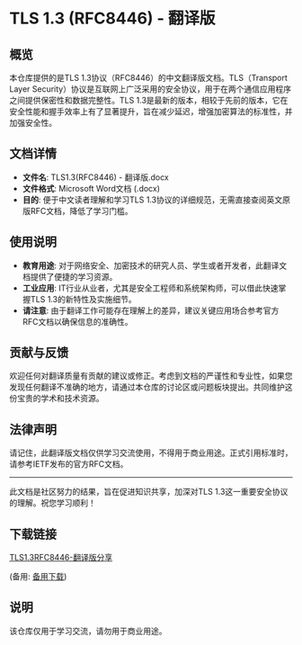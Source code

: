 # TLS 1.3 (RFC8446) - 翻译版

## 概览

本仓库提供的是TLS 1.3协议（RFC8446）的中文翻译版文档。TLS（Transport Layer Security）协议是互联网上广泛采用的安全协议，用于在两个通信应用程序之间提供保密性和数据完整性。TLS 1.3是最新的版本，相较于先前的版本，它在安全性能和握手效率上有了显著提升，旨在减少延迟，增强加密算法的标准性，并加强安全性。

## 文档详情

- **文件名**: TLS1.3(RFC8446) - 翻译版.docx
- **文件格式**: Microsoft Word文档 (.docx)
- **目的**: 便于中文读者理解和学习TLS 1.3协议的详细规范，无需直接查阅英文原版RFC文档，降低了学习门槛。
  
## 使用说明

- **教育用途**: 对于网络安全、加密技术的研究人员、学生或者开发者，此翻译文档提供了便捷的学习资源。
- **工业应用**: IT行业从业者，尤其是安全工程师和系统架构师，可以借此快速掌握TLS 1.3的新特性及实施细节。
- **请注意**: 由于翻译工作可能存在理解上的差异，建议关键应用场合参考官方RFC文档以确保信息的准确性。

## 贡献与反馈

欢迎任何对翻译质量有贡献的建议或修正。考虑到文档的严谨性和专业性，如果您发现任何翻译不准确的地方，请通过本仓库的讨论区或问题板块提出。共同维护这份宝贵的学术和技术资源。

## 法律声明

请记住，此翻译版文档仅供学习交流使用，不得用于商业用途。正式引用标准时，请参考IETF发布的官方RFC文档。

---

此文档是社区努力的结果，旨在促进知识共享，加深对TLS 1.3这一重要安全协议的理解。祝您学习顺利！

## 下载链接
[TLS1.3RFC8446-翻译版分享](https://pan.quark.cn/s/5f168b8b233c) 

(备用: [备用下载](https://pan.baidu.com/s/1R4Br_yd0KBDuNwlo3_heRg?pwd=1234))

## 说明

该仓库仅用于学习交流，请勿用于商业用途。
